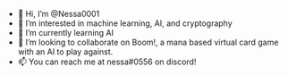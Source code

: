 - 👋 Hi, I’m @Nessa0001
- 👀 I’m interested in machine learning, AI, and cryptography
- 🌱 I’m currently learning AI
- 💞️ I’m looking to collaborate on Boom!, a mana based virtual card game with an AI to play against.
- 📫 You can reach me at nessa#0556 on discord!

<!---
Nessa0001/Nessa0001 is a ✨ special ✨ repository because its `README.md` (this file) appears on your GitHub profile.
You can click the Preview link to take a look at your changes.
--->
